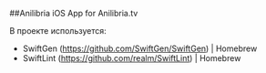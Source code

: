 ##Anilibria
iOS App for Anilibria.tv 

В проекте используется:
- SwiftGen (https://github.com/SwiftGen/SwiftGen) | Homebrew
- SwiftLint (https://github.com/realm/SwiftLint) | Homebrew
